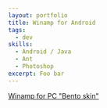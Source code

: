 ```yaml
--- 
layout: portfolio
title: Winamp for Android
tags:
  - dev
skills:
  - Android / Java
  - Ant
  - Photoshop
excerpt: Foo bar
---
```


[Winamp for PC "Bento skin"](/portfolio/winamp-bento/)
